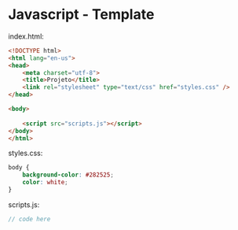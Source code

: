 # Javascript - Template

index.html:

~~~html
<!DOCTYPE html>
<html lang="en-us">
<head>
    <meta charset="utf-8">
    <title>Projeto</title>
    <link rel="stylesheet" type="text/css" href="styles.css" />
</head>

<body>
   
    <script src="scripts.js"></script>
</body>
</html>
~~~

styles.css:

~~~css
body {
    background-color: #282525;
    color: white;
}
~~~

scripts.js:

~~~javascript
// code here
~~~
